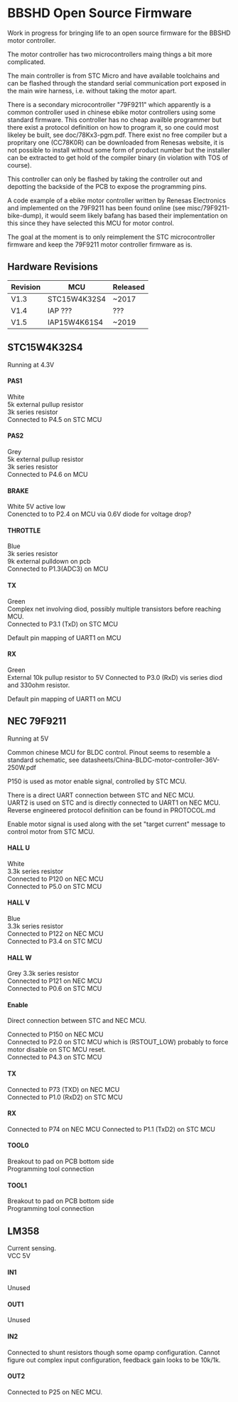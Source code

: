 # BBSHD Open Source Firmware

Work in progress for bringing life to an open source firmware for the BBSHD motor controller.

The motor controller has two microcontrollers maing things a bit more complicated.

The main controller is from STC Micro and have available toolchains and can be flashed through the standard serial communication port exposed in the main wire harness, i.e. without taking the motor apart.

There is a secondary microcontroller "79F9211" which apparently is a common controller used in chinese ebike motor controllers using some standard firmware.
This controller has no cheap availble programmer but there exist a protocol definition on how to program it, so one could most likeley be built, see doc/78Kx3-pgm.pdf.
There exist no free compiler but a propritary one (CC78K0R) can be downloaded from Renesas website, it is not possible to install without some form of product number but the installer can be extracted to get hold of the compiler binary (in violation with TOS of course).

This controller can only be flashed by taking the controller out and depotting the backside of the PCB to expose the programming pins.

A code example of a ebike motor controller written by Renesas Electronics and implemented on the 79F9211 has been found online (see misc/79F9211-bike-dump), it would seem likely bafang has based their implementation on this since they have selected this MCU for motor control.

The goal at the moment is to only reimplement the STC microcontroller firmware and keep the 79F9211 motor controller firmware as is.

## Hardware Revisions

Revision | MCU          | Released
-------- | ------------ | -----------
V1.3     | STC15W4K32S4 | ~2017
V1.4     | IAP ???      | ???
V1.5     | IAP15W4K61S4 | ~2019


## STC15W4K32S4
Running at 4.3V


#### PAS1
White  
5k external pullup resistor  
3k series resistor  
Connected to P4.5 on STC MCU

#### PAS2
Grey   
5k external pullup resistor  
3k series resistor  
Connected to P4.6 on MCU

#### BRAKE 
White
5V active low  
Conencted to to P2.4 on MCU via 0.6V diode for voltage drop?

#### THROTTLE
Blue  
3k series resistor  
9k external pulldown on pcb  
Connected to P1.3(ADC3) on MCU

#### TX
Green  
Complex net involving diod, possibly multiple transistors before reaching MCU.  
Connected to P3.1 (TxD) on STC MCU

Default pin mapping of UART1 on MCU

#### RX
Green  
External 10k pullup resistor to 5V 
Connected to P3.0 (RxD) vis series diod and 330ohm resistor.

Default pin mapping of UART1 on MCU


## NEC 79F9211
Running at 5V

Common chinese MCU for BLDC control.
Pinout seems to resemble a standard schematic, see datasheets/China-BLDC-motor-controller-36V-250W.pdf

P150 is used as motor enable signal, controlled by STC MCU.

There is a direct UART connection between STC and NEC MCU.  
UART2 is used on STC and is directly connected to UART1 on NEC MCU.
Reverse engineered protocol definition can be found in PROTOCOL.md

Enable motor signal is used along with the set "target current" message to control motor from STC MCU.

#### HALL U
White  
3.3k series resistor  
Connected to P120 on NEC MCU  
Connected to P5.0 on STC MCU

#### HALL V
Blue  
3.3k series resistor  
Connected to P122 on NEC MCU  
Connected to P3.4 on STC MCU

#### HALL W
Grey
3.3k series resistor  
Connected to P121 on NEC MCU  
Connected to P0.6 on STC MCU

#### Enable
Direct connection between STC and NEC MCU.  

Connected to P150 on NEC MCU  
Connected to P2.0 on STC MCU which is (RSTOUT_LOW) probably to force motor disable on STC MCU reset.  
Connected to P4.3 on STC MCU

#### TX
Connected to P73 (TXD) on NEC MCU  
Connected to P1.0 (RxD2) on STC MCU

#### RX
Connected to P74 on NEC MCU
Connected to P1.1 (TxD2) on STC MCU

#### TOOL0
Breakout to pad on PCB bottom side  
Programming tool connection

#### TOOL1
Breakout to pad on PCB bottom side  
Programming tool connection


## LM358
Current sensing.  
VCC 5V

#### IN1
Unused

#### OUT1
Unused

#### IN2
Connected to shunt resistors though some opamp configuration.
Cannot figure out complex input configuration, feedback gain looks to be 10k/1k.

#### OUT2
Connected to P25 on NEC MCU.
